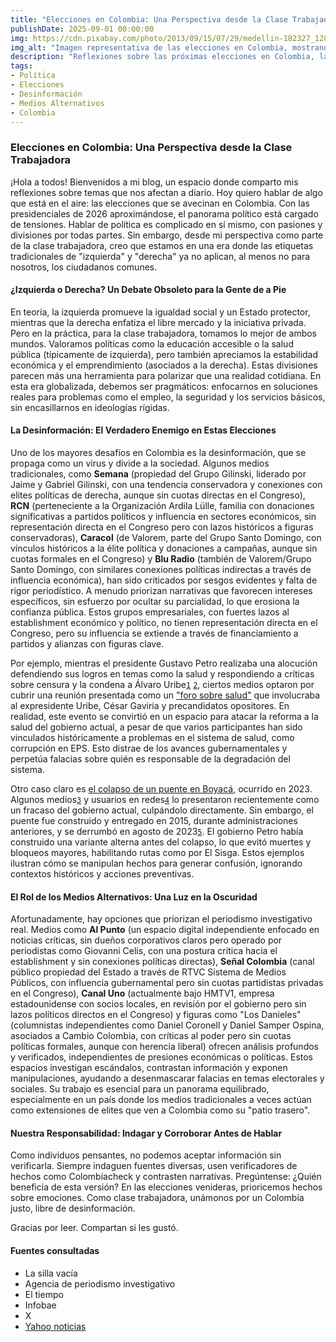 ```yaml
---
title: "Elecciones en Colombia: Una Perspectiva desde la Clase Trabajadora"
publishDate: 2025-09-01 00:00:00
img: https://cdn.pixabay.com/photo/2013/09/15/07/29/medellin-182327_1280.jpg
img_alt: "Imagen representativa de las elecciones en Colombia, mostrando banderas y votantes."
description: "Reflexiones sobre las próximas elecciones en Colombia, la obsolescencia de las divisiones ideológicas y el impacto de la desinformación en la clase trabajadora."
tags:
- Política
- Elecciones
- Desinformación
- Medios Alternativos
- Colombia
---
```


### Elecciones en Colombia: Una Perspectiva desde la Clase Trabajadora

¡Hola a todos! Bienvenidos a mi blog, un espacio donde comparto mis reflexiones sobre temas que nos afectan a diario. Hoy quiero hablar de algo que está en el aire: las elecciones que se avecinan en Colombia. Con las presidenciales de 2026 aproximándose, el panorama político está cargado de tensiones. Hablar de política es complicado en sí mismo, con pasiones y divisiones por todas partes. Sin embargo, desde mi perspectiva como parte de la clase trabajadora, creo que estamos en una era donde las etiquetas tradicionales de "izquierda" y "derecha" ya no aplican, al menos no para nosotros, los ciudadanos comunes.

#### ¿Izquierda o Derecha? Un Debate Obsoleto para la Gente de a Pie

En teoría, la izquierda promueve la igualdad social y un Estado protector, mientras que la derecha enfatiza el libre mercado y la iniciativa privada. Pero en la práctica, para la clase trabajadora, tomamos lo mejor de ambos mundos. Valoramos políticas como la educación accesible o la salud pública (típicamente de izquierda), pero también apreciamos la estabilidad económica y el emprendimiento (asociados a la derecha). Estas divisiones parecen más una herramienta para polarizar que una realidad cotidiana. En esta era globalizada, debemos ser pragmáticos: enfocarnos en soluciones reales para problemas como el empleo, la seguridad y los servicios básicos, sin encasillarnos en ideologías rígidas.

#### La Desinformación: El Verdadero Enemigo en Estas Elecciones

Uno de los mayores desafíos en Colombia es la desinformación, que se propaga como un virus y divide a la sociedad. Algunos medios tradicionales, como **Semana** (propiedad del Grupo Gilinski, liderado por Jaime y Gabriel Gilinski, con una tendencia conservadora y conexiones con elites políticas de derecha, aunque sin cuotas directas en el Congreso), **RCN** (perteneciente a la Organización Ardila Lülle, familia con donaciones significativas a partidos políticos y influencia en sectores económicos, sin representación directa en el Congreso pero con lazos históricos a figuras conservadoras), **Caracol** (de Valorem, parte del Grupo Santo Domingo, con vínculos históricos a la élite política y donaciones a campañas, aunque sin cuotas formales en el Congreso) y **Blu Radio** (también de Valorem/Grupo Santo Domingo, con similares conexiones políticas indirectas a través de influencia económica), han sido criticados por sesgos evidentes y falta de rigor periodístico. A menudo priorizan narrativas que favorecen intereses específicos, sin esfuerzo por ocultar su parcialidad, lo que erosiona la confianza pública. Estos grupos empresariales, con fuertes lazos al establishment económico y político, no tienen representación directa en el Congreso, pero su influencia se extiende a través de financiamiento a partidos y alianzas con figuras clave.

Por ejemplo, mientras el presidente Gustavo Petro realizaba una alocución defendiendo sus logros en temas como la salud y respondiendo a críticas sobre censura y la condena a Álvaro Uribe[`1`](<https://www.lasillavacia.com/en-vivo/uribe-carbon-censura-y-salud-la-alocucion-de-petro-en-frases/>) [`2`](https://www.agenciapi.co/noticia/politica/alocucion-presidencial-petro-defiende-sus-logros-y-habla-de-condena-alvaro-uribe), ciertos medios optaron por cubrir una reunión presentada como un ["foro sobre salud"](https://www.elespectador.com/politica/elecciones-colombia-2026/uribe-gaviria-y-aspirantes-a-la-presidencia-de-oposicion-se-unen-en-foro-sobre-salud-del-nuevo-liberalismo-noticias-hoy/) que involucraba al expresidente Uribe, César Gaviria y precandidatos opositores. En realidad, este evento se convirtió en un espacio para atacar la reforma a la salud del gobierno actual, a pesar de que varios participantes han sido vinculados históricamente a problemas en el sistema de salud, como corrupción en EPS. Esto distrae de los avances gubernamentales y perpetúa falacias sobre quién es responsable de la degradación del sistema.

Otro caso claro es [el colapso de un puente en Boyacá](https://x.com/InviasOficial/status/1961436476081631470), ocurrido en 2023. Algunos medios[`3`](https://www.semana.com/politica/articulo/presidente-petro-dijo-que-los-puentes-se-caen-por-la-maximizacion-de-las-utilidades-critico-que-la-educacion-no-tenga-mas-recursos/202318/) y usuarios en redes[`4`](https://www.infobae.com/colombia/2025/08/29/no-mienta-asi-le-contesto-petro-a-usuario-que-publico-como-noticia-urgente-foto-del-colapso-de-puente-en-boyaca-que-sucedio-en-2023/) lo presentaron recientemente como un fracaso del gobierno actual, culpándolo directamente. Sin embargo, el puente fue construido y entregado en 2015, durante administraciones anteriores, y se derrumbó en agosto de 2023[`5`](https://x.com/InviasOficial/status/1961436476081631470). El gobierno Petro había construido una variante alterna antes del colapso, lo que evitó muertes y bloqueos mayores, habilitando rutas como por El Sisga. Estos ejemplos ilustran cómo se manipulan hechos para generar confusión, ignorando contextos históricos y acciones preventivas.

#### El Rol de los Medios Alternativos: Una Luz en la Oscuridad

Afortunadamente, hay opciones que priorizan el periodismo investigativo real. Medios como **Al Punto** (un espacio digital independiente enfocado en noticias críticas, sin dueños corporativos claros pero operado por periodistas como Giovanni Celis, con una postura crítica hacia el establishment y sin conexiones políticas directas), **Señal Colombia** (canal público propiedad del Estado a través de RTVC Sistema de Medios Públicos, con influencia gubernamental pero sin cuotas partidistas privadas en el Congreso), **Canal Uno** (actualmente bajo HMTV1, empresa estadounidense con socios locales, en revisión por el gobierno pero sin lazos políticos directos en el Congreso) y figuras como "Los Danieles" (columnistas independientes como Daniel Coronell y Daniel Samper Ospina, asociados a Cambio Colombia, con críticas al poder pero sin cuotas políticas formales, aunque con herencia liberal) ofrecen análisis profundos y verificados, independientes de presiones económicas o políticas. Estos espacios investigan escándalos, contrastan información y exponen manipulaciones, ayudando a desenmascarar falacias en temas electorales y sociales. Su trabajo es esencial para un panorama equilibrado, especialmente en un país donde los medios tradicionales a veces actúan como extensiones de elites que ven a Colombia como su "patio trasero".

#### Nuestra Responsabilidad: Indagar y Corroborar Antes de Hablar

Como individuos pensantes, no podemos aceptar información sin verificarla. Siempre indaguen fuentes diversas, usen verificadores de hechos como Colombiacheck y contrasten narrativas. Pregúntense: ¿Quién beneficia de esta versión? En las elecciones venideras, prioricemos hechos sobre emociones. Como clase trabajadora, unámonos por un Colombia justo, libre de desinformación.

Gracias por leer. Compartan si les gustó.

#### Fuentes consultadas

- La silla vacía
- Agencia de periodismo investigativo
- El tiempo
- Infobae
- X
- [Yahoo noticias](https://es-us.noticias.yahoo.com/gobierno-petro-busca-destrabar-paro-124000154.html)
